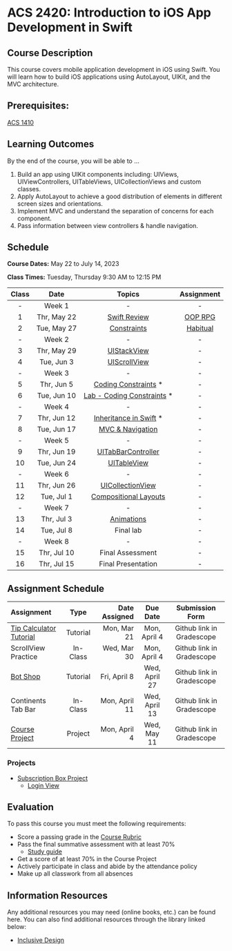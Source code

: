 # ACS 2420: Introduction to iOS App Development in Swift

## Course Description

This course covers mobile application development in iOS using Swift. You will learn how to build iOS applications using AutoLayout, UIKit, and the MVC architecture.

## Prerequisites:

[ACS 1410](https://github.com/Tech-at-DU/ACS-1410-Introduction-to-Swift)

## Learning Outcomes

By the end of the course, you will be able to ...

1. Build an app using UIKit components including: UIViews, UIViewControllers, UITableViews, UICollectionViews and custom classes.
1. Apply AutoLayout to achieve a good distribution of elements in different screen sizes and orientations.
1. Implement MVC and understand the separation of concerns for each component.
1. Pass information between view controllers & handle navigation.

## Schedule

**Course Dates:** May 22 to July 14, 2023

**Class Times:** Tuesday, Thursday 9:30 AM to 12:15 PM

| Class |     Date     |          Topics            | Assignment |
|:-----:|:------------:|:--------------------------:|:---:|
|  - |  Week 1         | -                          | - |
|  1 |  Thr, May 22    | [Swift Review]             | [OOP RPG] |
|  2 |  Tue, May 27    | [Constraints]              | [Habitual] |
|  - |  Week 2         | -                          | - |
|  3 |  Thr, May 29    | [UIStackView]              | - |
|  4 |  Tue, Jun  3    | [UIScrollView]             | - |
|  - |  Week 3         | -                          | - |
|  5 |  Thr, Jun  5    | [Coding Constraints]     * | - |
|  6 |  Tue, Jun 10    | [Lab - Coding Constraints] * | - |
|  - |  Week 4         | -                          | - |
|  7 |  Thr, Jun 12    | [Inheritance in Swift]   * | - |
|  8 |  Tue, Jun 17    | [MVC & Navigation]         | - |
|  - |  Week 5         | -                          | - |
|  9 |  Thr, Jun 19    | [UITabBarController]       | - |
| 10 |  Tue, Jun 24    | [UITableView]              | - |
|  - |  Week 6         | -                          | - |
| 11 |  Thr, Jun 26    | [UICollectionView]         | - |
| 12 |  Tue, Jul  1    | [Compositional Layouts]    | - |
|  - |  Week 7         | -                          | - |
| 13 |  Thr, Jul  3    | [Animations]               | - |
| 14 |  Tue, Jul  8    | Final lab                  | - |
|  - |  Week 8         | -                          | - |
| 15 |  Thr, Jul 10    | Final Assessment           | - |
| 16 |  Thr, Jul 15    | Final Presentation         | - |


[Swift Review]: Lessons/00-Swift-Review/README.md
[OOP RPG]: https://github.com/Tech-at-DU/oop-rpg

[Constraints]: Lessons/01-Autolayout/README.md
[Habitual]: https://github.com/Tech-at-DU/Habitual-Swift4

[UIStackView]: Lessons/01-Autolayout/README.md
[UIScrollView]: Lessons/02-AutoLayout/README.md
[Coding Constraints]: Lessons/03-CodingConstraints/README.md
[Lab - Coding Constraints]: Lessons/Lab-CodingConstraints/README.md
[Inheritance in Swift]: Lessons/04-CustomViews/README.md
[Lab - Custom Views]: Lessons/04-CustomViews/README.md
[MVC & Navigation]: Lessons/05-Intro-to-MVC/README.md
[UITabBarController]: Lessons/09-TabBarController/README.md
[Lab - UITabBarController]: Lessons/09-TabBarController/README.md
[UITableView]: Lessons/06-TableViews/README.md
[Lab - UITableView]: Lessons/06-TableViews/README.md
[UICollectionView]: Lessons/07-CollectionViews/README.md
[Compositional Layouts]: Lessons/08-CompositionalLayouts/README.md
[Animations]: Lessons/10-Animations/README.md

## Assignment Schedule

|    Assignment       | Type     | Date Assigned |   Due Date   |     Submission Form     |
|:--------------------|:--------:|--------------:|:------------:|:-----------------------:|
| [Tip Calculator Tutorial] | Tutorial |  Mon, Mar 21 |  Mon, April 4   | Github link in Gradescope  |
| ScrollView Practice | In-Class |  Wed, Mar 30       |  Mon, April 4   | Github link in Gradescope  |
| [Bot Shop]          | Tutorial |  Fri, April 8      |  Wed, April 27  | Github link in Gradescope  |
| Continents Tab Bar  | In-Class |  Mon, April 11     |  Wed, April 13  | Github link in Gradescope  |
| [Course Project]    | Project  |  Mon, April 4      |  Wed, May 11    | Github link in Gradescope  |

[Tip Calculator Tutorial]: https://github.com/Tech-at-DU/Tip-Calculator-Swift
[Bot Shop]: https://github.com/Tech-at-DU/BotShop-iOS
[Habitual App]: https://github.com/Tech-at-DU/Habitual-Swift4
[Course Project]: Assignments/classProject.md

### Projects

- [Subscription Box Project](Assignments/classProject.md)
    - [Login View](./Lessons/subscription-box-1.md)     

## Evaluation

To pass this course you must meet the following requirements:

- Score a passing grade in the [Course Rubric](https://docs.google.com/document/d/1gLRYwJFzJdnkVoCVweombI2LCDxuM7pv4q4atuKPXDg/edit?usp=sharing)
- Pass the final summative assessment with at least 70%
    - [Study guide](StudyGuide.md)
- Get a score of at least 70% in the Course Project
- Actively participate in class and abide by the attendance policy
- Make up all classwork from all absences

##  Information Resources

Any additional resources you may need (online books, etc.) can be found here. You can also find additional resources through the library linked below:

<!-- - [make.sc/library](http://make.sc/library) -->
- [Inclusive Design](https://developer.apple.com/design/human-interface-guidelines/inclusion/overview)

<!-- 
## Make School Course Policies

- [Program Learning Outcomes](https://make.sc/program-learning-outcomes) - What you will achieve after finishing Make School, all courses are designed around these outcomes.
- [Grading System](https://make.sc/grading-system) - How grading is done at Make School
- [Code of Conduct, Equity, and Inclusion](https://make.sc/code-of-conduct) - Learn about Diversity and Inclusion at Make School
- [Academic Honesty](https://make.sc/academic-honesty-policy) - Our policies around plagerism, cheating, and other forms of academic misconduct
- [Attendance Policy](https://make.sc/attendance-policy) - What we expect from you in terms of attendance for all classes at Make School
- [Course Credit Policy](https://make.sc/course-credit-policy) - Our policy for how you obtain credit for your courses
- [Disability Services (Academic Accommodations)](https://make.sc/disability-services) - Services and accommodations we provide for students
- [Online Learning Tutorial](https://make.sc/online-learning-tutorial) - How to succeed in online learning at Make School
- [Student Handbook](https://make.sc/student-handbook) - Guidelines, policies, and resources for all Make School students -->
